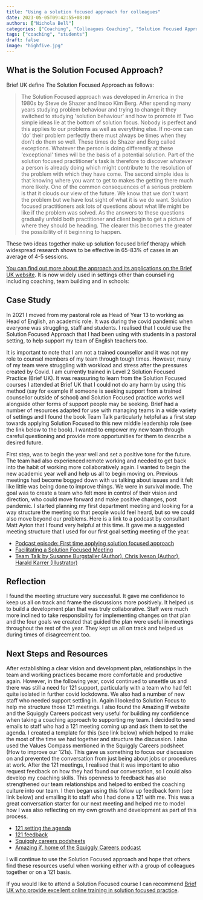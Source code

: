 ```yaml
---
title: "Using a solution focused approach for colleagues"
date: 2023-05-05T09:42:55+08:00
authors: ["Nichola Bell"]
categories: ["Coaching", "Colleagues Coaching", "Solution Focused Approach"]
tags: ["coaching", "students"]
draft: false
image: "highfive.jpg"
---
```


## What is the Solution Focused Approach?

Brief UK define The Solution Focused Approach as follows:

> The Solution Focused approach was developed in America in the 1980s by Steve de Shazer and Insoo Kim Berg. After spending many years studying problem behaviour and trying to change it they switched to studying 'solution behaviour' and how to promote it! Two simple ideas lie at the bottom of solution focus.
> Nobody is perfect and this applies to our problems as well as everything else. If no-one can 'do' their problem perfectly there must always be times when they don't do them so well. These times de Shazer and Berg called exceptions. Whatever the person is doing differently at these 'exceptional' times will be the basis of a potential solution. Part of the solution focused practitioner's task is therefore to discover whatever a person is already doing which might contribute to the resolution of the problem with which they have come.
> The second simple idea is that knowing where you want to get to makes the getting there much more likely. One of the common consequences of a serious problem is that it clouds our view of the future. We know that we don't want the problem but we have lost sight of what it is we do want. Solution focused practitioners ask lots of questions about what life might be like if the problem was solved. As the answers to these questions gradually unfold both practitioner and client begin to get a picture of where they should be heading. The clearer this becomes the greater the possibility of it beginning to happen.

These two ideas together make up solution focused brief therapy which widespread research shows to be effective in 65-83% of cases in an average of 4-5 sessions.

[You can find out more about the approach and its applications on the Brief UK website](https://www.brief.org.uk/therapy-and-coaching/what-happens-in-solution-focused-therapy). It is now widely used in settings other than counselling including coaching, team building and in schools:

## Case Study

In 2021 I moved from my pastoral role as Head of Year 13 to working as Head of English, an academic role. It was during the covid pandemic when everyone was struggling, staff and students. I realised that I could use the Solution Focused Approach that I had been using with students in a pastoral setting, to help support my team of English teachers too.

It is important to note that I am not a trained counsellor and it was not my role to counsel members of my team through tough times. However, many of my team were struggling with workload and stress after the pressures created by Covid. I am currently trained in Level 2 Solution Focused Practice (Brief UK). It was reassuring to learn from the Solution Focused courses I attended at Brief UK that I could not do any harm by using this method (say for example if someone is seeking support from a trained counsellor outside of school) and Solution Focused practice works well alongside other forms of support people may be seeking. Brief had a number of resources adapted for use with managing teams in a wide variety of settings and I found the book Team Talk particularly helpful as a first step towards applying Solution Focused to this new middle leadership role (see the link below to the book). I wanted to empower my new team through careful questioning and provide more opportunities for them to describe a desired future.

First step, was to begin the year well and set a positive tone for the future. The team had also experienced remote working and needed to get back into the habit of working more collaboratively again. I wanted to begin the new academic year well and help us all to begin moving on. Previous meetings had become bogged down with us talking about issues and it felt like little was being done to improve things. We were in survival mode. The goal was to create a team who felt more in control of their vision and direction, who could move forward and make positive changes, post pandemic. I started planning my first department meeting and looking for a way structure the meeting so that people would feel heard, but so we could also move beyond our problems. Here is a link to a podcast by consultant Matt Ayton that I found very helpful at this time. It gave me a suggested meeting structure that I used for our first goal setting meeting of the year.

- [Podcast episode: First time applying solution focused approach](https://sfpodcast.podbean.com/e/ep-5-first-time-applying-solution-focused/)
- [Facilitating a Solution Focused Meeting](docs/Facilitating%20a%20Solution%20Focused%20Team%20Meeting.docx)
- [Team Talk by Susanne Burgstaller (Author), Chris Iveson (Author), Harald Karrer (Illustrator)](https://www.amazon.com/Team-Talk-Building-Excellence-Solution/dp/1700056646)

## Reflection

I found the meeting structure very successful. It gave me confidence to keep us all on track and frame the discussions more positively. It helped us to build a development plan that was truly collaborative. Staff were much more inclined to take responsibility for implementing changes on that plan and the four goals we created that guided the plan were useful in meetings throughout the rest of the year. They kept us all on track and helped us during times of disagreement too.

## Next Steps and Resources

After establishing a clear vision and development plan, relationships in the team and working practices became more comfortable and productive again. However, in the following year, covid continued to unsettle us and there was still a need for 121 support, particularly with a team who had felt quite isolated in further covid lockdowns. We also had a number of new staff who needed support settling in. Again I looked to Solution Focus to help me structure those 121 meetings. I also found the Amazing If website and the Squiggly Careers podcast very useful for building my confidence when taking a coaching approach to supporting my team.
I decided to send emails to staff who had a 121 meeting coming up and ask them to set the agenda. I created a template for this (see link below) which helped to make the most of the time we had together and structure the discussion. I also used the Values Compass mentioned in the Squiggly Careers podsheet (How to improve our 121s). This gave us something to focus our discussion on and prevented the conversation from just being about jobs or procedures at work. After the 121 meetings, I realised that it was important to also request feedback on how they had found our conversation, so I could also develop my coaching skills. This openness to feedback has also strengthened our team relationships and helped to embed the coaching culture into our team. I then began using this follow up feedback form (see link below) and emailing it to staff who I had done a 121 with me. This was a great conversation starter for our next meeting and helped me to model how I was also reflecting on my own growth and development as part of this process.

- [121 setting the agenda](docs/121%20Agenda%20Template.docx)
- [121 feedback](docs/121%20Feedback%20Sheet.docx)
- [Squiggly careers podsheets](docs/Improving%20your%20121s%20squiggly%20careers.pdf)
- [Amazing if, home of the Squiggly Careers podcast](https://www.amazingif.com/)

I will continue to use the Solution Focused approach and hope that others find these resources useful when working either with a group of colleagues together or on a 121 basis.

If you would like to attend a Solution Focused course I can recommend [Brief UK who provide excellent online training in solution focused practice](https://www.brief.org.uk).
